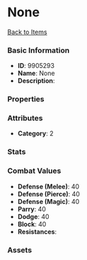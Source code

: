 # None



[Back to Items](../items.md)

### Basic Information

- **ID**: 9905293
- **Name**: None
- **Description**: 

### Properties


### Attributes

- **Category**: 2

### Stats


### Combat Values

- **Defense (Melee)**: 40
- **Defense (Pierce)**: 40
- **Defense (Magic)**: 40
- **Parry**: 40
- **Dodge**: 40
- **Block**: 40
- **Resistances**: 

### Assets


